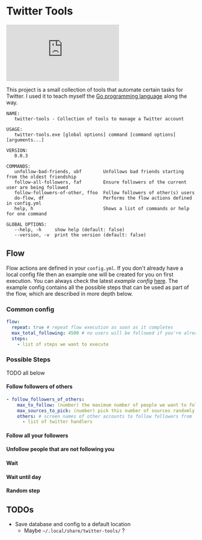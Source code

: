 # Twitter Tools

![Matrix](https://img.shields.io/matrix/054h509j4h509hjtrj455g:matrix.org?label=chat&logo=Matrix)


This project is a small collection of tools that automate certain tasks for Twitter. I used it to teach myself the [Go programming language](https://github.com/golang/go) along the way.

```
NAME:                                                                                        
   twitter-tools - Collection of tools to manage a Twitter account                           
                                                                                             
USAGE:                                                                                       
   twitter-tools.exe [global options] command [command options] [arguments...]               
                                                                                             
VERSION:                                                                                     
   0.0.3                                                                                     
                                                                                             
COMMANDS:                                                                                    
   unfollow-bad-friends, ubf        Unfollows bad friends starting from the oldest friendship
   follow-all-followers, faf        Ensure followers of the current user are being followed  
   follow-followers-of-other, ffoo  Follow followers of other(s) users                       
   do-flow, df                      Performs the flow actions defined in config.yml          
   help, h                          Shows a list of commands or help for one command         
                                                                                             
GLOBAL OPTIONS:                                                                              
   --help, -h     show help (default: false)                                                 
   --version, -v  print the version (default: false)                                         
```

## Flow

Flow actions are defined in your `config.yml`. If you don't already have a local config file then an example one will be created for you on first execution. You can always check the latest _example config_ [here](https://github.com/tupini07/twitter-tools/blob/main/app_config/config.example.yml). The example config contains all the possible steps that can be used as part of the flow, which are described in more depth below.

### Common config

```yaml
flow:
  repeat: true # repeat flow execution as soon as it completes
  max_total_following: 4500 # no users will be followed if you're already following this number or more
  steps:
    - list of steps we want to execute
```

### Possible Steps

TODO all below

#### Follow followers of others

```yaml
- follow_followers_of_others:
    max_to_follow: (number) the maximum number of people we want to follow as part of this step. If not provided then there will be no follow limit
    max_sources_to_pick: (number) pick this number of sources randomly from the list of "others". If not provided then the whole list will be used
    others: # screen names of other accounts to follow followers from
      - list of twitter handlers
```

#### Follow all your followers

#### Unfollow people that are not following you

#### Wait

#### Wait until day

#### Random step


## TODOs

- Save database and config to a default location
  - Maybe `~/.local/share/twitter-tools/` ?
